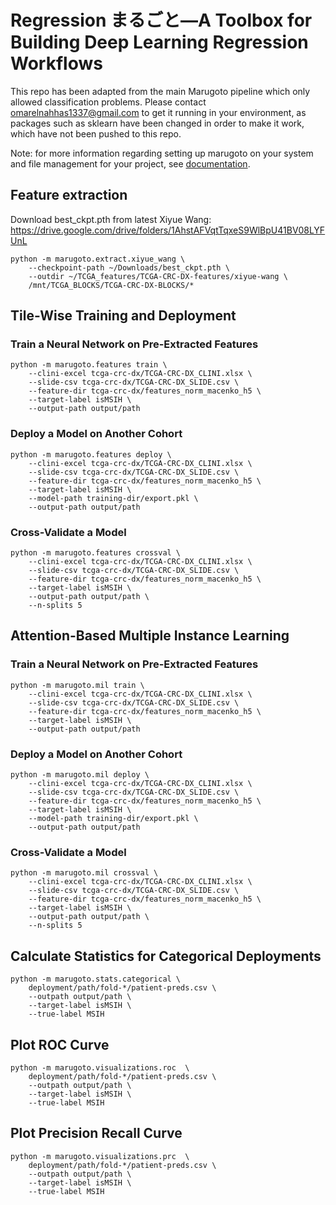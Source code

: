 # Regression まるごと—A Toolbox for Building Deep Learning Regression Workflows ##

This repo has been adapted from the main Marugoto pipeline which only allowed classification problems.
Please contact omarelnahhas1337@gmail.com to get it running in your environment, as packages such as sklearn have been changed in order to make it work, which have not been pushed to this repo.


Note: for more information regarding setting up marugoto on your system and file management for your project, see [documentation](https://github.com/KatherLab/marugoto/blob/main/Documentation.md).

## Feature extraction
Download best_ckpt.pth from latest Xiyue Wang:
https://drive.google.com/drive/folders/1AhstAFVqtTqxeS9WlBpU41BV08LYFUnL
    
    python -m marugoto.extract.xiyue_wang \
        --checkpoint-path ~/Downloads/best_ckpt.pth \
        --outdir ~/TCGA_features/TCGA-CRC-DX-features/xiyue-wang \
        /mnt/TCGA_BLOCKS/TCGA-CRC-DX-BLOCKS/*

## Tile-Wise Training and Deployment ##

### Train a Neural Network on Pre-Extracted Features ###

    python -m marugoto.features train \
        --clini-excel tcga-crc-dx/TCGA-CRC-DX_CLINI.xlsx \
        --slide-csv tcga-crc-dx/TCGA-CRC-DX_SLIDE.csv \
        --feature-dir tcga-crc-dx/features_norm_macenko_h5 \
        --target-label isMSIH \
        --output-path output/path

### Deploy a Model on Another Cohort ###

    python -m marugoto.features deploy \
        --clini-excel tcga-crc-dx/TCGA-CRC-DX_CLINI.xlsx \
        --slide-csv tcga-crc-dx/TCGA-CRC-DX_SLIDE.csv \
        --feature-dir tcga-crc-dx/features_norm_macenko_h5 \
        --target-label isMSIH \
        --model-path training-dir/export.pkl \
        --output-path output/path

### Cross-Validate a Model ###

    python -m marugoto.features crossval \
        --clini-excel tcga-crc-dx/TCGA-CRC-DX_CLINI.xlsx \
        --slide-csv tcga-crc-dx/TCGA-CRC-DX_SLIDE.csv \
        --feature-dir tcga-crc-dx/features_norm_macenko_h5 \
        --target-label isMSIH \
        --output-path output/path \
        --n-splits 5

## Attention-Based Multiple Instance Learning ##

### Train a Neural Network on Pre-Extracted Features ###

    python -m marugoto.mil train \
        --clini-excel tcga-crc-dx/TCGA-CRC-DX_CLINI.xlsx \
        --slide-csv tcga-crc-dx/TCGA-CRC-DX_SLIDE.csv \
        --feature-dir tcga-crc-dx/features_norm_macenko_h5 \
        --target-label isMSIH \
        --output-path output/path

### Deploy a Model on Another Cohort ###

    python -m marugoto.mil deploy \
        --clini-excel tcga-crc-dx/TCGA-CRC-DX_CLINI.xlsx \
        --slide-csv tcga-crc-dx/TCGA-CRC-DX_SLIDE.csv \
        --feature-dir tcga-crc-dx/features_norm_macenko_h5 \
        --target-label isMSIH \
        --model-path training-dir/export.pkl \
        --output-path output/path

### Cross-Validate a Model ###

    python -m marugoto.mil crossval \
        --clini-excel tcga-crc-dx/TCGA-CRC-DX_CLINI.xlsx \
        --slide-csv tcga-crc-dx/TCGA-CRC-DX_SLIDE.csv \
        --feature-dir tcga-crc-dx/features_norm_macenko_h5 \
        --target-label isMSIH \
        --output-path output/path \
        --n-splits 5

## Calculate Statistics for Categorical Deployments ##

    python -m marugoto.stats.categorical \
        deployment/path/fold-*/patient-preds.csv \
        --outpath output/path \
        --target-label isMSIH \
        --true-label MSIH

## Plot ROC Curve ##

    python -m marugoto.visualizations.roc  \
        deployment/path/fold-*/patient-preds.csv \
        --outpath output/path \
        --target-label isMSIH \
        --true-label MSIH

## Plot Precision Recall Curve ##

    python -m marugoto.visualizations.prc  \
        deployment/path/fold-*/patient-preds.csv \
        --outpath output/path \
        --target-label isMSIH \
        --true-label MSIH
